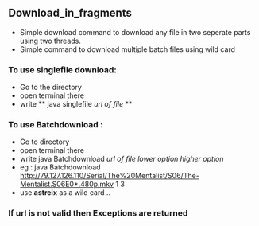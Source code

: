 ## Download_in_fragments

- Simple download command to download any file in two seperate parts using two threads.
- Simple command to download multiple batch files using wild card

### To use singlefile download:
- Go to the directory
- open terminal there
- write ** java singlefile *url of file* **

### To use Batchdownload :
- Go to directory
- open terminal there
- write java Batchdownload *url of file* *lower option* *higher option*
- eg : java Batchdownload http://79.127.126.110/Serial/The%20Mentalist/S06/The-Mentalist.S06E0*.480p.mkv 1 3
- use **astreix** as a wild card ..

### If url is not valid then Exceptions are returned
